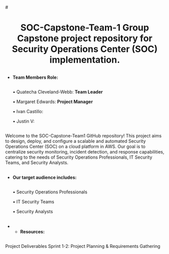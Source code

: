 #<h1 align="center"> SOC-Capstone-Team-1
Group Capstone project repository for Security Operations Center (SOC) implementation.
##
- **Team Members Role:**
   ##
  
     • Quatecha Cleveland-Webb: **Team Leader**

     • Margaret Edwards: **Project Manager**

     • Ivan Castillo: 

     • Justin V: 

  
##
Welcome to the SOC-Capstone-Team1 GitHub repository! This project aims to design, deploy, and configure a scalable and automated Security Operations Center (SOC) on a cloud platform in AWS. Our goal is to centralize security monitoring, incident detection, and response capabilities, catering to the needs of Security Operations Professionals, IT Security Teams, and Security Analysts.
##

- **Our target audience includes:**
  ##
    • Security Operations Professionals
  
    • IT Security Teams
  
    • Security Analysts


##
##
- - **Resources:**
##
Project Deliverables
Sprint 1-2: Project Planning & Requirements Gathering
